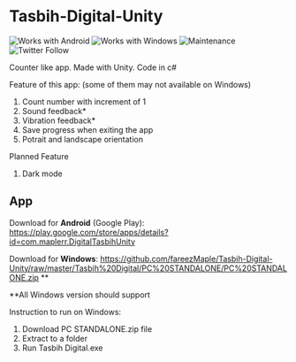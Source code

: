 # Tasbih-Digital-Unity

![Works with Android](https://img.shields.io/badge/Works_with-Android-green?style=flat-square)
![Works with Windows](https://img.shields.io/badge/Works_with-Windows-blue?style=flat-square)
![Maintenance](https://img.shields.io/maintenance/yes/2020?style=flat-square)
![Twitter Follow](https://img.shields.io/twitter/follow/kamal_ke_tu?label=Follow&style=social)

Counter like app. Made with Unity. Code in c#

Feature of this app: (some of them may not available on Windows)

1. Count number with increment of 1
2. Sound feedback\*
3. Vibration feedback\*
4. Save progress when exiting the app
5. Potrait and landscape orientation

Planned Feature

1. Dark mode

## App

Download for **Android** (Google Play): https://play.google.com/store/apps/details?id=com.maplerr.DigitalTasbihUnity

Download for **Windows**: https://github.com/fareezMaple/Tasbih-Digital-Unity/raw/master/Tasbih%20Digital/PC%20STANDALONE/PC%20STANDALONE.zip \*\*

\*\*All Windows version should support

Instruction to run on Windows:

1. Download PC STANDALONE.zip file
2. Extract to a folder
3. Run Tasbih Digital.exe

